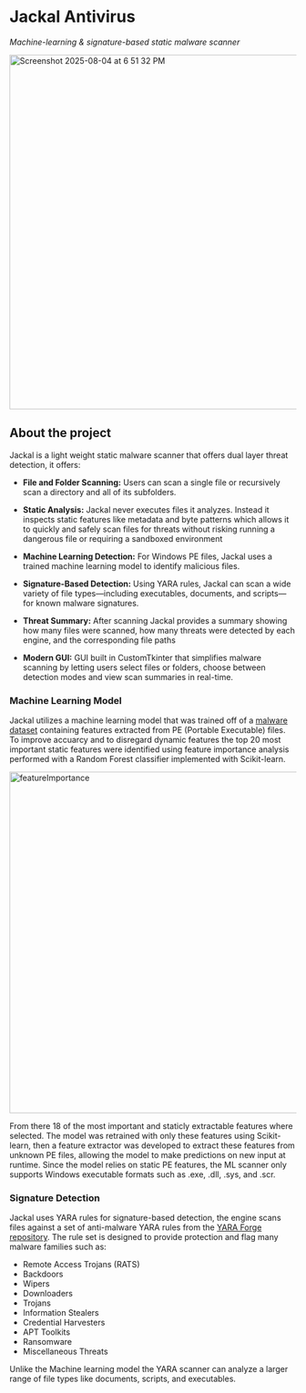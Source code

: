 # Jackal Antivirus

*Machine-learning & signature-based static malware scanner*

<img width="940" height="623" alt="Screenshot 2025-08-04 at 6 51 32 PM" src="https://github.com/user-attachments/assets/c3149ce9-fe95-4a42-880e-7f6ce3955293" />

## About the project

Jackal is a light weight static malware scanner that offers dual layer threat detection, it offers:

* **File and Folder Scanning:** Users can scan a single file or recursively scan a directory and all of its subfolders.
  
* **Static Analysis:** Jackal never executes files it analyzes. Instead it inspects static features like metadata and byte patterns which allows it to quickly and safely scan files for threats without risking running a dangerous file or requiring a sandboxed environment
  
* **Machine Learning Detection:** For Windows PE files, Jackal uses a trained machine learning model to identify malicious files.
  
* **Signature-Based Detection:** Using YARA rules, Jackal can scan a wide variety of file types—including executables, documents, and scripts—for known malware signatures.
  
* **Threat Summary:** After scanning Jackal provides a summary showing how many files were scanned, how many threats were detected by each engine, and the corresponding file paths
  
* **Modern GUI:** GUI built in CustomTkinter that simplifies malware scanning by letting users select files or folders, choose between detection modes and view scan summaries in real-time.


### Machine Learning Model

Jackal utilizes a machine learning model that was trained off of a [malware dataset](https://www.kaggle.com/datasets/amauricio/pe-files-malwares/data) containing features extracted from PE (Portable Executable) files. To improve accuarcy and to disregard dynamic features the top 20 most important static features were identified using feature importance analysis performed with a Random Forest classifier implemented with Scikit-learn.


<img width="1000" height="600" alt="featureImportance" src="https://github.com/user-attachments/assets/2714da75-e1e0-4db6-b729-09431f86bbf1" />

From there 18 of the most important and staticly extractable features where selected. The model was retrained with only these features using Scikit-learn, then a feature extractor was developed to extract these features from unknown PE files, allowing the model to make predictions on new input at runtime. Since the model relies on static PE features, the ML scanner only supports Windows executable formats such as .exe, .dll, .sys, and .scr.


### Signature Detection

Jackal uses YARA rules for signature-based detection, the engine scans files against a set of anti-malware YARA rules from the [YARA Forge repository](https://github.com/YARAHQ/yara-forge).
The rule set is designed to provide protection and flag many malware families such as:

* Remote Access Trojans (RATS)
* Backdoors
* Wipers
* Downloaders
* Trojans
* Information Stealers
* Credential Harvesters
* APT Toolkits
* Ransomware
* Miscellaneous Threats

Unlike the Machine learning model the YARA scanner can analyze a larger range of file types like documents, scripts, and executables.




